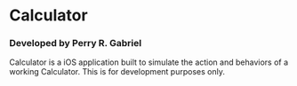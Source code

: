 # Calculator
### Developed by Perry R. Gabriel

Calculator is a iOS application built to simulate the action and behaviors of a working Calculator. This is for development purposes only.

